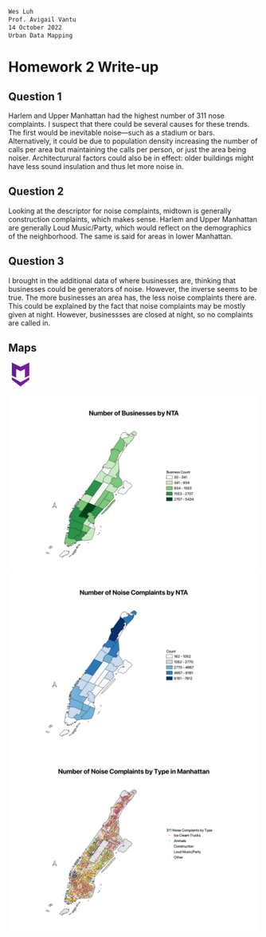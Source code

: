 ```
Wes Luh
Prof. Avigail Vantu
14 October 2022
Urban Data Mapping
```
# Homework 2 Write-up

## Question 1
Harlem and Upper Manhattan had the highest number of 311 nose complaints. I suspect that there could be several causes for these trends. The first would be inevitable noise—such as a stadium or bars. Alternatively, it could be due to population density increasing the number of calls per area but maintaining the calls per person, or just the area being noiser. Architecturural factors could also be in effect: older buildings might have less sound insulation and 
thus let more noise in.
## Question 2
Looking at the descriptor for noise complaints, midtown is generally construction complaints, which makes sense. Harlem and Upper Manhattan are generally Loud Music/Party, which would reflect on the demographics of the neighborhood. The same is said for areas in lower Manhattan.
## Question 3 
I brought in the additional data of where businesses are, thinking that businesses could be generators of noise. However, the inverse seems to be true. The more businesses an area has, the less noise complaints there are. This could be explained by the fact that noise complaints may be mostly given at night. However, businessses are closed at night, so no complaints are called in.

## Maps

![](https://github.com/adam-p/markdown-here/raw/master/src/common/images/icon48.png "Logo Title Text 1")

![Businesses By NTA Map](https://raw.githubusercontent.com/wluh/udm_hw2/main/businessesbynta.png)
![Noise by NTA Map](https://raw.githubusercontent.com/wluh/udm_hw2/main/noisebynta.png)
![Location of 311 Noise Complaints Typology Map](https://raw.githubusercontent.com/wluh/udm_hw2/main/noisebytype.png)
